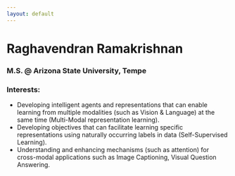 ```yaml
---
layout: default
---
```

# Raghavendran Ramakrishnan

### M.S. @ Arizona State University, Tempe

### Interests:

* Developing intelligent agents and representations that can enable learning from multiple modalities (such as Vision & Language) at the same time (Multi-Modal representation learning).
* Developing objectives that can facilitate learning specific representations using naturally occurring labels in data (Self-Supervised Learning).
* Understanding and enhancing mechanisms (such as attention) for cross-modal applications such as Image Captioning, Visual Question Answering.
